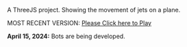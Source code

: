 A ThreeJS project. Showing the movement of jets on a plane. 

MOST RECENT VERSION: [Please Click here to Play](https://rawcdn.githack.com/alperenbutun/free-time-project/2de810f/index.html)

**April 15, 2024:** Bots are being developed.
